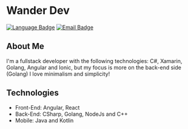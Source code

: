 # Wander Dev

[![Language Badge](https://img.shields.io/badge/Preferred%20language-CSharp-blue)](#) [![Email Badge](https://img.shields.io/badge/Email-dev%40wanderdev.tech-brightgreen)](mailto:dev@wanderdev.tech)

## About Me
I'm a fullstack developer with the following technologies: C#, Xamarin, Golang, Angular and Ionic, but my focus is more on the back-end side (Golang)
I love minimalism and simplicity!

## Technologies
- Front-End: Angular, React
- Back-End: CSharp, Golang, NodeJs and C++
- Mobile: Java and Kotlin
